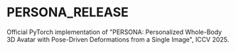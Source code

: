 # PERSONA_RELEASE
Official PyTorch implementation of "PERSONA: Personalized Whole-Body 3D Avatar with Pose-Driven Deformations from a Single Image", ICCV 2025.
